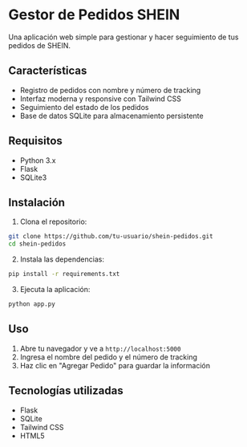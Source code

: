 # Gestor de Pedidos SHEIN

Una aplicación web simple para gestionar y hacer seguimiento de tus pedidos de SHEIN.

## Características

- Registro de pedidos con nombre y número de tracking
- Interfaz moderna y responsive con Tailwind CSS
- Seguimiento del estado de los pedidos
- Base de datos SQLite para almacenamiento persistente

## Requisitos

- Python 3.x
- Flask
- SQLite3

## Instalación

1. Clona el repositorio:
```bash
git clone https://github.com/tu-usuario/shein-pedidos.git
cd shein-pedidos
```

2. Instala las dependencias:
```bash
pip install -r requirements.txt
```

3. Ejecuta la aplicación:
```bash
python app.py
```

## Uso

1. Abre tu navegador y ve a `http://localhost:5000`
2. Ingresa el nombre del pedido y el número de tracking
3. Haz clic en "Agregar Pedido" para guardar la información

## Tecnologías utilizadas

- Flask
- SQLite
- Tailwind CSS
- HTML5 